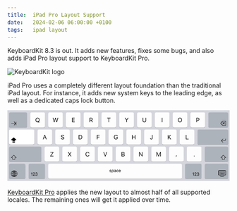 ```yaml
---
title:  iPad Pro Layout Support
date:   2024-02-06 06:00:00 +0100
tags:   ipad layout
---
```


KeyboardKit 8.3 is out. It adds new features, fixes some bugs, and also adds iPad Pro layout support to KeyboardKit Pro.

![KeyboardKit logo]({{page.image}})

iPad Pro uses a completely different layout foundation than the traditional iPad layout. For instance, it adds new system keys to the leading edge, as well as a dedicated caps lock button.

![iPad Pro keyboard layout](/assets/documentation/systemkeyboard-ipadpro.jpg)

[KeyboardKit Pro](/pro) applies the new layout to almost half of all supported locales. The remaining ones will get it applied over time.